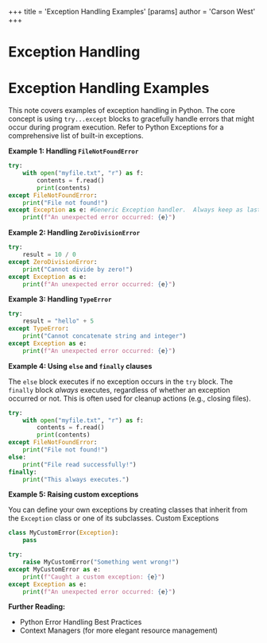 +++
 title = 'Exception Handling Examples'
[params]
	author = 'Carson West'
+++
# Exception Handling
# Exception Handling Examples 
This note covers examples of exception handling in Python.  The core concept is using `try...except` blocks to gracefully handle errors that might occur during program execution.  Refer to Python Exceptions for a comprehensive list of built-in exceptions.

**Example 1: Handling `FileNotFoundError`**

```python
try:
    with open("myfile.txt", "r") as f:
        contents = f.read()
        print(contents)
except FileNotFoundError:
    print("File not found!")
except Exception as e: #Generic Exception handler.  Always keep as last except block
    print(f"An unexpected error occurred: {e}")

```

**Example 2: Handling `ZeroDivisionError`**

```python
try:
    result = 10 / 0
except ZeroDivisionError:
    print("Cannot divide by zero!")
except Exception as e:
    print(f"An unexpected error occurred: {e}")
```

**Example 3: Handling `TypeError`**

```python
try:
    result = "hello" + 5
except TypeError:
    print("Cannot concatenate string and integer")
except Exception as e:
    print(f"An unexpected error occurred: {e}")

```

**Example 4: Using `else` and `finally` clauses**

The `else` block executes if no exception occurs in the `try` block. The `finally` block *always* executes, regardless of whether an exception occurred or not. This is often used for cleanup actions (e.g., closing files).

```python
try:
    with open("myfile.txt", "r") as f:
        contents = f.read()
        print(contents)
except FileNotFoundError:
    print("File not found!")
else:
    print("File read successfully!")
finally:
    print("This always executes.")

```

**Example 5: Raising custom exceptions**

You can define your own exceptions by creating classes that inherit from the `Exception` class or one of its subclasses. Custom Exceptions

```python
class MyCustomError(Exception):
    pass

try:
    raise MyCustomError("Something went wrong!")
except MyCustomError as e:
    print(f"Caught a custom exception: {e}")
except Exception as e:
    print(f"An unexpected error occurred: {e}")

```


**Further Reading:**

* Python Error Handling Best Practices
* Context Managers (for more elegant resource management)


